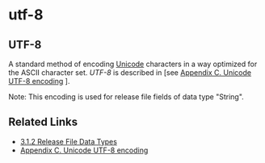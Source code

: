 # utf-8

## UTF-8

A standard method of encoding [Unicode](https://confluence.ihtsdotools.org/display/DOCGLOSS/Unicode) characters in a way optimized for the ASCII character set. _UTF-8_ is described in \[see [Appendix C. Unicode UTF-8 encoding](../../Appendix-C.-Unicode-UTF-8-encoding_33490103.html) ].

Note: This encoding is used for release file fields of data type "String".

## Related Links

* [3.1.2 Release File Data Types](../../3.1.2-Release-File-Data-Types_28739352.html)
* [Appendix C. Unicode UTF-8 encoding](../../Appendix-C.-Unicode-UTF-8-encoding_33490103.html)
